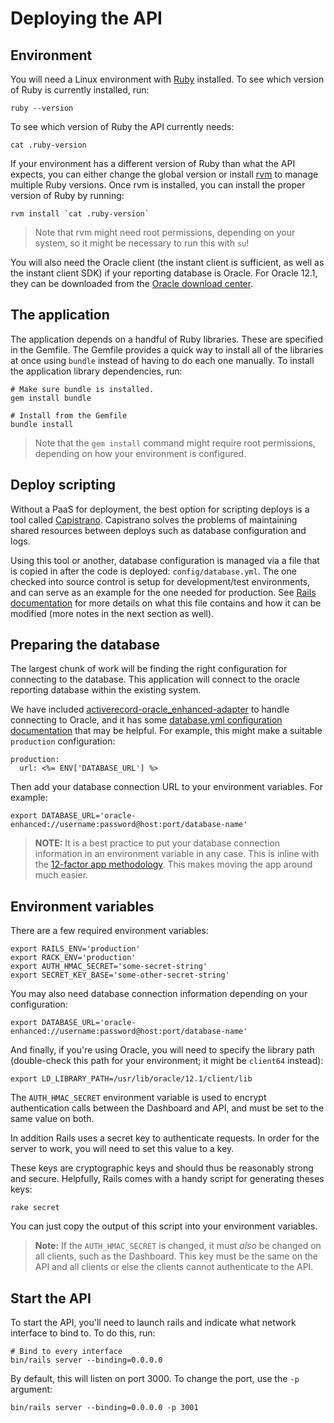 # Deploying the API

## Environment

You will need a Linux environment with [Ruby](https://www.ruby-lang.org/en/) installed.  To see which version of Ruby is currently installed, run:

```
ruby --version
```

To see which version of Ruby the API currently needs:

```
cat .ruby-version
```

If your environment has a different version of Ruby than what the API expects, you can either change the global version or install [rvm](http://rvm.io/) to manage multiple Ruby versions.  Once rvm is installed, you can install the proper version of Ruby by running:

```
rvm install `cat .ruby-version`
```

>Note that rvm might need root permissions, depending on your system, so it might be necessary to run this with `su`!

You will also need the Oracle client (the instant client is sufficient, as well as the instant client SDK) if your reporting database is Oracle.  For Oracle 12.1, they can be downloaded from the [Oracle download center](http://www.oracle.com/technetwork/topics/linuxx86-64soft-092277.html).

## The application

The application depends on a handful of Ruby libraries.  These are specified in the Gemfile.  The Gemfile provides a quick way to install all of the libraries at once using `bundle` instead of having to do each one manually.  To install the application library dependencies, run:

```
# Make sure bundle is installed.
gem install bundle

# Install from the Gemfile
bundle install
```

> Note that the `gem install` command might require root permissions, depending on how your environment is configured.

## Deploy scripting

Without a PaaS for deployment, the best option for scripting deploys is a tool called [Capistrano](http://capistranorb.com/). Capistrano solves the problems of maintaining shared resources between deploys such as database configuration and logs.

Using this tool or another, database configuration is managed via a file that is copied in after the code is deployed: `config/database.yml`. The one checked into source control is setup for development/test environments, and can serve as an example for the one needed for production. See [Rails documentation](http://edgeguides.rubyonrails.org/configuring.html#configuring-a-database) for more details on what this file contains and how it can be modified (more notes in the next section as well).

## Preparing the database

The largest chunk of work will be finding the right configuration for connecting to the database. This application will connect to the oracle reporting database within the existing system.

We have included [activerecord-oracle_enhanced-adapter](https://github.com/rsim/oracle-enhanced) to handle connecting to Oracle, and it has some [database.yml configuration documentation](https://github.com/rsim/oracle-enhanced#database-connection) that may be helpful.  For example, this might make a suitable `production` configuration:

```
production:
  url: <%= ENV['DATABASE_URL'] %>
```

Then add your database connection URL to your environment variables.  For example:

```
export DATABASE_URL='oracle-enhanced://username:password@host:port/database-name'
```

> **NOTE:** It is a best practice to put your database connection information in an environment variable in any case.  This is inline with the [12-factor app methodology](https://12factor.net/config).  This makes moving the app around much easier.

## Environment variables

There are a few required environment variables:

```
export RAILS_ENV='production'
export RACK_ENV='production'
export AUTH_HMAC_SECRET='some-secret-string'
export SECRET_KEY_BASE='some-other-secret-string'
```

You may also need database connection information depending on your configuration:

```
export DATABASE_URL='oracle-enhanced://username:password@host:port/database-name'
```

And finally, if you're using Oracle, you will need to specify the library path (double-check this path for your environment; it might be `client64` instead):

```
export LD_LIBRARY_PATH=/usr/lib/oracle/12.1/client/lib
```

The `AUTH_HMAC_SECRET` environment variable is used to encrypt authentication calls between the Dashboard and API, and must be set to the same value on both.

In addition Rails uses a secret key to authenticate requests. In order
for the server to work, you will need to set this value to a key.

These keys are cryptographic keys and should thus be reasonably strong and secure.  Helpfully, Rails comes with a handy script for generating theses keys:

```
rake secret
```

You can just copy the output of this script into your environment variables.

>**Note:** If the `AUTH_HMAC_SECRET` is changed, it must *also* be changed on all clients, such as the Dashboard.  This key must be the same on the API and all clients or else the clients cannot authenticate to the API.

## Start the API

To start the API, you'll need to launch rails and indicate what network interface to bind to.  To do this, run:

```
# Bind to every interface
bin/rails server --binding=0.0.0.0
```

By default, this will listen on port 3000.  To change the port, use the `-p` argument:

```
bin/rails server --binding=0.0.0.0 -p 3001
```
